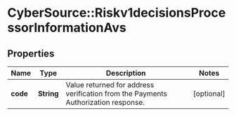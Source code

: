 # CyberSource::Riskv1decisionsProcessorInformationAvs

## Properties
Name | Type | Description | Notes
------------ | ------------- | ------------- | -------------
**code** | **String** | Value returned for address verification from the Payments Authorization response. | [optional] 


